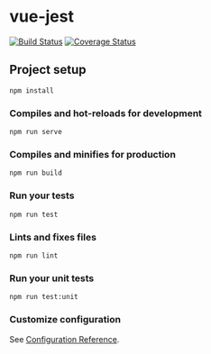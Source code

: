 # vue-jest

[![Build Status](https://travis-ci.org/caiobozato/vue-jest.svg?branch=master)](https://travis-ci.org/caiobozato/vue-jest)
[![Coverage Status](https://coveralls.io/repos/github/caiobozato/vue-jest/badge.svg?branch=master)](https://coveralls.io/github/caiobozato/vue-jest?branch=master)

## Project setup
```
npm install
```

### Compiles and hot-reloads for development
```
npm run serve
```

### Compiles and minifies for production
```
npm run build
```

### Run your tests
```
npm run test
```

### Lints and fixes files
```
npm run lint
```

### Run your unit tests
```
npm run test:unit
```

### Customize configuration
See [Configuration Reference](https://cli.vuejs.org/config/).
